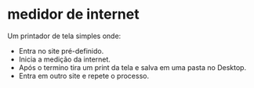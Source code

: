 # medidor de internet
<p>Um printador de tela simples onde: </p>
<p>
  <ul>
  <li>Entra no site pré-definido.</li>
  <li>Inicia a medição da internet.</li>
  <li>Após o termino tira um print da tela e salva em uma pasta no Desktop.</li>
  <li>Entra em outro site e repete o processo.</li>
  </ul>
</p>
